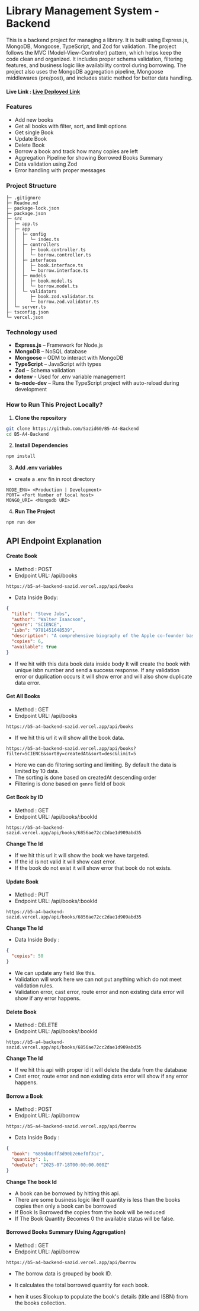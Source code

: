 # Library Management System - Backend 

This is a backend project for managing a library. It is built using Express.js, MongoDB, Mongoose, TypeScript, and Zod for validation. The project follows the MVC (Model-View-Controller) pattern, which helps keep the code clean and organized. It includes proper schema validation, filtering features, and business logic like availability control during borrowing. The project also uses the MongoDB aggregation pipeline, Mongoose middlewares (pre/post), and includes static method for better data handling.

#### Live Link :  [Live Deployed Link](https://b5-a4-backend-sazid.vercel.app)



### Features

- Add new books
- Get all books with filter, sort, and limit options
- Get single Book
- Update Book
- Delete Book
- Borrow a book and track how many copies are left
- Aggregation Pipeline for showing Borrowed Books Summary
- Data validation using Zod
- Error handling with proper messages

### Project Structure

```
├─ .gitignore
├─ Readme.md
├─ package-lock.json
├─ package.json
├─ src
│  ├─ app.ts
│  ├─ app
│  │  ├─ config
│  │  │  └─ index.ts
│  │  ├─ controllers
│  │  │  ├─ book.controller.ts
│  │  │  └─ borrow.controller.ts
│  │  ├─ interfaces
│  │  │  ├─ book.interface.ts
│  │  │  └─ borrow.interface.ts
│  │  ├─ models
│  │  │  ├─ book.model.ts
│  │  │  └─ borrow.model.ts
│  │  └─ validators
│  │     ├─ book.zod.validator.ts
│  │     └─ borrow.zod.validator.ts
│  └─ server.ts
├─ tsconfig.json
└─ vercel.json
```

### Technology used

- **Express.js** – Framework for Node.js
- **MongoDB** – NoSQL database
- **Mongoose** – ODM to interact with MongoDB
- **TypeScript** – JavaScript with types
- **Zod** – Schema validation
- **dotenv** - Used for .env variable management
- **ts-node-dev** – Runs the TypeScript project with auto-reload during development


### How to Run This Project Locally?

1. **Clone the repository**

```bash
git clone https://github.com/Sazid60/B5-A4-Backend
cd B5-A4-Backend
 ```
2. **Install Dependencies**

```bash
npm install
```

3. **Add .env variables**
- create a .env fin in root directory

```
NODE_ENV= <Production | Development>
PORT= <Port Number of local host>
MONGO_URI= <Mongodb URI>

```

4. **Run The Project**

```bash
npm run dev
```
## API Endpoint Explanation

#### Create Book

- Method : POST
- Endpoint URL: /api/books

```
https://b5-a4-backend-sazid.vercel.app/api/books
```

- Data Inside Body:

```json
{
  "title": "Steve Jobs",
  "author": "Walter Isaacson",
  "genre": "SCIENCE",
  "isbn": "9781451648539",
  "description": "A comprehensive biography of the Apple co-founder based on interviews and insider accounts.",
  "copies": 6,
  "available": true
}

```

- If we hit with this data book data inside body It will create the book with unique isbn number and send a success response. If any validation error or duplication occurs it will show error and will also show duplicate data error.

#### Get All Books

- Method : GET 
- Endpoint URL: /api/books

```
https://b5-a4-backend-sazid.vercel.app/api/books
```

- If we hit this url it will show all the book data. 

```
https://b5-a4-backend-sazid.vercel.app/api/books?filter=SCIENCE&sortBy=createdAt&sort=desc&limit=5
```

- Here we can do filtering sorting and limiting. By default the data is limited by 10 data.
- The sorting is done based on createdAt descending order
- Filtering is done based on `genre` field of book



#### Get Book by ID

- Method : GET 
- Endpoint URL: /api/books/:bookId

```
https://b5-a4-backend-sazid.vercel.app/api/books/6856ae72cc2dae1d909abd35
```
**Change The Id**

- If we hit this url it will show the book we have targeted. 
- If the id is not valid it will show cast error.
- If the book do not exist it will show error that book do not exists. 


#### Update Book

- Method : PUT
- Endpoint URL: /api/books/:bookId

```
https://b5-a4-backend-sazid.vercel.app/api/books/6856ae72cc2dae1d909abd35
```
**Change The Id**

- Data Inside Body  : 

```json
{
  "copies": 50
}
```
- We can update any field like this.
- Validation will work here we can not put anything which do not meet validation rules.
- Validation error, cast error, route error and non existing data error will  show if any error happens. 


#### Delete Book

- Method : DELETE 
- Endpoint URL: /api/books/:bookId 

```
https://b5-a4-backend-sazid.vercel.app/api/books/6856ae72cc2dae1d909abd35
```
**Change The Id**

- If we hit this api with proper id it will delete the data from the database
- Cast error, route error and non existing data error will  show if any error happens. 


#### Borrow a Book

- Method : POST 
- Endpoint URL: /api/borrow

```
https://b5-a4-backend-sazid.vercel.app/api/borrow
```
- Data Inside Body  : 

```json
{
  "book": "6856b8cff3d90b2e6ef0f31c",
  "quantity": 1,
  "dueDate": "2025-07-18T00:00:00.000Z"
}
```
**Change The book Id**

- A book can be borrowed by hitting this api. 
- There are some business logic like If quantity is less than the books copies then only a book can be borrowed
- If Book Is Borrowed the copies from the book will be reduced
- If The Book Quantity Becomes 0 the available status will be false. 



#### Borrowed Books Summary (Using Aggregation)

- Method : GET 
- Endpoint URL: /api/borrow

```
https://b5-a4-backend-sazid.vercel.app/api/borrow
```

- The borrow data is grouped by book ID.

- It calculates the total borrowed quantity for each book.

- hen it uses $lookup to populate the book's details (title and ISBN) from the books collection.

